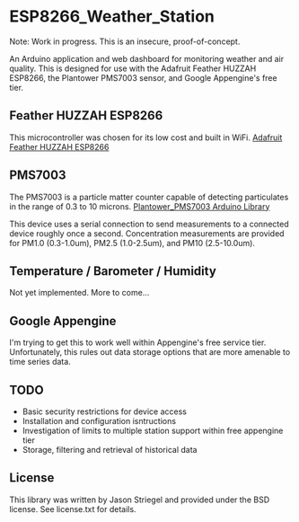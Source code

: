 # ESP8266_Weather_Station

Note: Work in progress. This is an insecure, proof-of-concept.

An Arduino application and web dashboard for monitoring
weather and air quality. This is designed for use with the Adafruit 
Feather HUZZAH ESP8266, the Plantower PMS7003 sensor, and
Google Appengine's free tier.

## Feather HUZZAH ESP8266

This microcontroller was chosen for its low cost and built in WiFi.
[Adafruit Feather HUZZAH ESP8266](https://www.adafruit.com/product/2821)

## PMS7003

The PMS7003 is a particle matter counter capable of detecting
particulates in the range of 0.3 to 10 microns.
[Plantower_PMS7003 Arduino Library](https://github.com/jmstriegel/Plantower_PMS7003)

This device uses a serial connection to send measurements to a
connected device roughly once a second. Concentration measurements
are provided for PM1.0 (0.3-1.0um), PM2.5 (1.0-2.5um), and PM10
(2.5-10.0um).

## Temperature / Barometer / Humidity

Not yet implemented. More to come...

## Google Appengine

I'm trying to get this to work well within Appengine's free service tier.
Unfortunately, this rules out data storage options that are more amenable
to time series data. 


## TODO

  - Basic security restrictions for device access
  - Installation and configuration isntructions
  - Investigation of limits to multiple station support within free appengine tier
  - Storage, filtering and retrieval of historical data



## License

This library was written by Jason Striegel and provided
under the BSD license. See license.txt for details.

